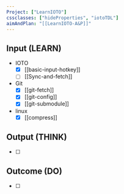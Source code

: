 ```yaml
---
Project: ["LearnIOTO"]
cssclasses: ["hideProperties", "iotoTDL"]
aimAndPlan: "[[LearnIOTO-A&P]]"
---
```

## Input (LEARN)
- IOTO 
	- [x] [[basic-input-hotkey]]
	- [ ] [[Sync-and-fetch]]
- Git
	- [x] [[git-fetch]]
	- [x] [[git-config]]
	- [x] [[git-submodule]]
- linux
	- [x]  [[compress]]
## Output (THINK)

- [ ] 

## Outcome (DO)

- [ ] 